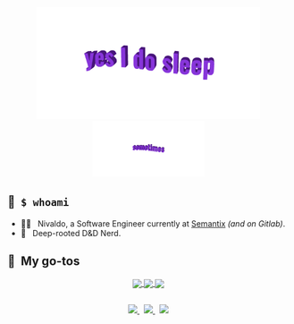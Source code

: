 <div align="center">
  <img width="400" src="https://github.com/NivaldoFarias/NivaldoFarias/blob/main/img/yes-i-do-sleep.gif">
</div>
<div align="center">
  <img height="100" src="https://github.com/NivaldoFarias/NivaldoFarias/blob/main/img/sometimes.gif">
</div>

## 📌 &nbsp;`$ whoami` 

  - 👨‍💻 &nbsp; Nivaldo, a Software Engineer currently at [Semantix](https://semantix.ai/) _(and on Gitlab)_.  
  - 🦄 &nbsp; Deep-rooted D&D Nerd.

## 🎨 &nbsp;My go-tos

<div align="center">
  <a href="https://github.com/NivaldoFarias/typescript-project-template">
    <img align="center" height="130" src="https://github-readme-stats.vercel.app/api/pin/?username=nivaldofarias&repo=typescript-project-template&theme=blueberry&cache_seconds=14400"  />
  </a>
  <a href="https://github.com/NivaldoFarias/portfolio-template">
    <img align="center" height="130" src="https://github-readme-stats.vercel.app/api/pin/?username=nivaldofarias&repo=portfolio-template&theme=blueberry&cache_seconds=14400"  />
  </a>
  <a href="https://github.com/NivaldoFarias/">
    <img 
      align="center" 
      height="130" 
      src="https://github-readme-stats.vercel.app/api?username=nivaldofarias&theme=blueberry&custom_title=Github%20Stats&include_all_commits=true&count_private=true&show_icons=true&cache_seconds=14400&&rank_icon=github" 
    />
  </a>
</div>

## 

<div align="center">
  <a href="https://www.linkedin.com/in/nivaldofarias/">
    <img src="https://img.shields.io/badge/-LinkedIn-black.svg?style=for-the-badge&logo=linkedin&colorB=blue" height="33" />
  </a>
  &nbsp;
  <a href="https://discord.com/users/345914746622574595">
    <img src="https://img.shields.io/badge/Discord-%235865F2.svg?style=for-the-badge&logo=discord&logoColor=white" height="33" />
  </a>
  &nbsp;
  <a href="https://gitlab.com/NivaldoFarias">
    <img src="https://img.shields.io/badge/gitlab-%23181717.svg?style=for-the-badge&logo=gitlab&logoColor=#DA4029" height="33" />
  </a>
</div>
